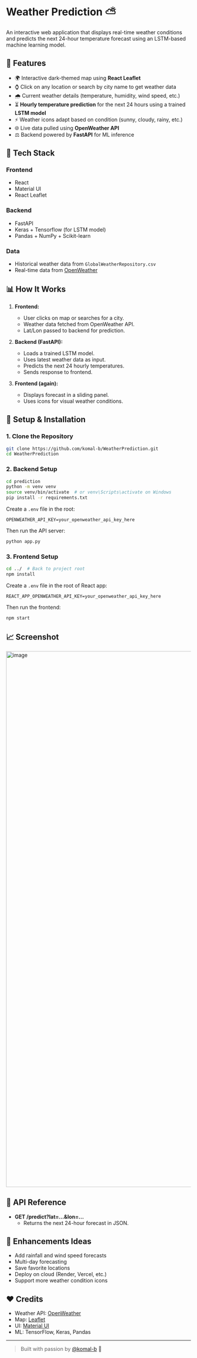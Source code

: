 # Weather Prediction ⛅️

An interactive web application that displays real-time weather conditions and predicts the next 24-hour temperature forecast using an LSTM-based machine learning model.

## 🚀 Features

- 🌍 Interactive dark-themed map using **React Leaflet**
- ⌚ Click on any location or search by city name to get weather data
- 🌧️ Current weather details (temperature, humidity, wind speed, etc.)
- ⏳ **Hourly temperature prediction** for the next 24 hours using a trained **LSTM model**
- ⚡ Weather icons adapt based on condition (sunny, cloudy, rainy, etc.)
- 🌐 Live data pulled using **OpenWeather API** 
- ⚖️ Backend powered by **FastAPI** for ML inference

## 📁 Tech Stack

### Frontend
- React
- Material UI
- React Leaflet

### Backend
- FastAPI
- Keras + Tensorflow (for LSTM model)
- Pandas + NumPy + Scikit-learn

### Data
- Historical weather data from `GlobalWeatherRepository.csv`
- Real-time data from [OpenWeather](https://openweathermap.org/)

## 📊 How It Works

1. **Frontend:**
   - User clicks on map or searches for a city.
   - Weather data fetched from OpenWeather API.
   - Lat/Lon passed to backend for prediction.

2. **Backend (FastAPI):**
   - Loads a trained LSTM model.
   - Uses latest weather data as input.
   - Predicts the next 24 hourly temperatures.
   - Sends response to frontend.

3. **Frontend (again):**
   - Displays forecast in a sliding panel.
   - Uses icons for visual weather conditions.

## 💪 Setup & Installation

### 1. Clone the Repository
```bash
git clone https://github.com/komal-b/WeatherPrediction.git
cd WeatherPrediction
```

### 2. Backend Setup
```bash
cd prediction
python -m venv venv
source venv/bin/activate  # or venv\Scripts\activate on Windows
pip install -r requirements.txt
```

Create a `.env` file in the root:
```
OPENWEATHER_API_KEY=your_openweather_api_key_here
```

Then run the API server:
```bash
python app.py
```

### 3. Frontend Setup
```bash
cd ../  # Back to project root
npm install
```

Create a `.env` file in the root of React app:
```
REACT_APP_OPENWEATHER_API_KEY=your_openweather_api_key_here
```

Then run the frontend:
```bash
npm start
```

## 📈 Screenshot

<img width="1456" alt="image" src="https://github.com/user-attachments/assets/fb03fb7b-72b8-4ff6-8d00-9ef9d6ba8208" />


## 📡 API Reference

- **GET /predict?lat=...&lon=...**
  - Returns the next 24-hour forecast in JSON.

## 🌟 Enhancements Ideas

- Add rainfall and wind speed forecasts
- Multi-day forecasting
- Save favorite locations
- Deploy on cloud (Render, Vercel, etc.)
- Support more weather condition icons

## ❤️ Credits

- Weather API: [OpenWeather](https://openweathermap.org/)
- Map: [Leaflet](https://leafletjs.com/)
- UI: [Material UI](https://mui.com/)
- ML: TensorFlow, Keras, Pandas

---

> Built with passion by [@komal-b](https://github.com/komal-b) 🚀

